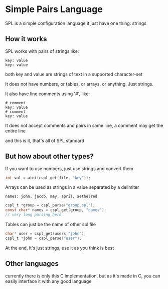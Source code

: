 # Simple Pairs Language

SPL is a simple configuration language it just have one thing: strings

## How it works

SPL works with pairs of strings like:
```spl
key: value
key: value
```
both key and value are strings of text in a supported character-set

It does not have numbers, or tables, or arrays, or anything.
Just strings.

It also have line comments using '#', like:
```spl
# comment
key: value
# comment
key: value
```
It does not accept comments and pairs in same line, a comment may get the entire
line

and this is it, that's all of SPL standard

## But how about other types?

If you want to use numbers, just use strings and convert them
```c
int val = atoi(cspl_get(file, "key"));
```
Arrays can be used as strings in a value separated by a delimiter 
```spl
names: john, jacob, may, april, aethelred
```

```c
cspl_t *group = cspl_parse("group.spl");
const char* names = cspl_get(group, "names");
// very long parsing here
```
Tables can just be the name of other spl file
```c
char* user = cspl_get(users,"john");
cspl_t *john = cspl_parse("user");
```
At the end, it's just strings, use it as you think is best

## Other languages

currently there is only this C implementation, but as it's made in C, you can  
easily interface it with any good language
